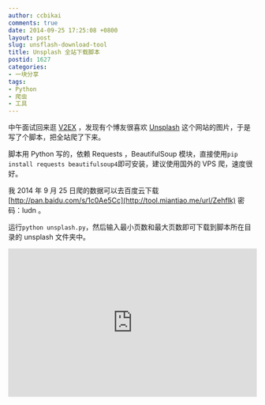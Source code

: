 ```yaml
---
author: ccbikai
comments: true
date: 2014-09-25 17:25:08 +0800
layout: post
slug: unsflash-download-tool
title: Unsplash 全站下载脚本
postid: 1627
categories:
- 一块分享
tags:
- Python
- 爬虫
- 工具
---
```

中午面试回来逛 [V2EX](http://tool.miantiao.me/url/1Dy4QIx) ，发现有个博友很喜欢 [Unsplash](http://tool.miantiao.me/url/1u144iZ) 这个网站的图片，于是写了个脚本，把全站爬了下来。

<!-- more -->
脚本用 Python 写的，依赖 Requests ，BeautifulSoup 模块，直接使用`pip install requests beautifulsoup4`即可安装，建议使用国外的 VPS 爬，速度很好。

我 2014 年 9 月 25 日爬的数据可以去百度云下载 [http://pan.baidu.com/s/1c0Ae5Cc](http://tool.miantiao.me/url/Zehflk) 密码：ludn 。

运行`python unsplash.py`，然后输入最小页数和最大页数即可下载到脚本所在目录的 unsplash 文件夹中。

<iframe width="100%" height="300" src="http://tool.miantiao.me/gist/ccbikai/5bac77d4b97d66aac795.pibb" frameborder="0"></iframe>
